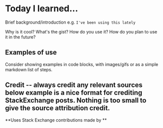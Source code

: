 # Today I learned...

Brief background/introduction e.g. `I've been using this lately`

Why is it cool? What's the gist? How do you use it? How do you plan to use it in the future?

## Examples of use

Consider showing examples in code blocks, with images/gifs or as a simple markdown list of steps.



## Credit -- always credit any relevant sources below example is a nice format for crediting StackExchange posts. **Nothing is too small to give the source attribution credit.**

**Uses Stack Exchange contributions made by [<nameHere>](<sourceHere>) **
